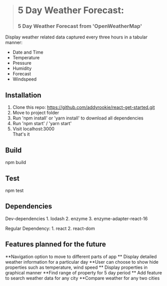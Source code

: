 > # 5 Day Weather Forecast:
>
> ### 5 Day Weather Forecast from 'OpenWeatherMap'

Display weather related data captured every three hours in a tabular manner:

*   Date and Time
*   Temperature
*   Pressure
*   Humidity
*   Forecast
*   Windspeed


## Installation

1.  Clone this repo: https://github.com/addyrookie/react-get-started.git
2.  Move to project folder
3.  Run 'npm install' or 'yarn install' to download all dependencies
4.  Run 'npm start' / 'yarn start'
5.  Visit localhost:3000  
    That's it

## Build
npm build

## Test
npm test

## Dependencies

Dev-dependencies 1. lodash
2. enzyme
3. enzyme-adapter-react-16
   

Regular Dependency: 1. react   2. react-dom  

## Features planned for the future

**Navigation option to move to different parts of app ** Display detailed weather information for a particular day
**User can choose to show hide properties such as temperature, wind speed ** Display properties in graphical manner
**Find range of property for 5 day period ** Add feature to search weather data for any city
**Compare weather for any two cities 
